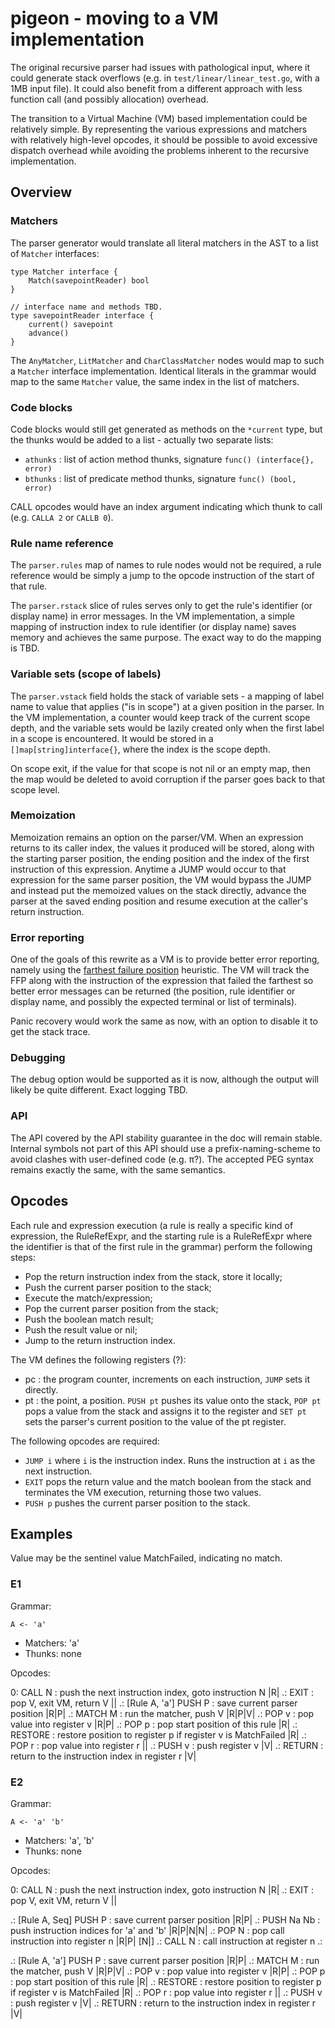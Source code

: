 # pigeon - moving to a VM implementation

The original recursive parser had issues with pathological input, where it could generate stack overflows (e.g. in `test/linear/linear_test.go`, with a 1MB input file). It could also benefit from a different approach with less function call (and possibly allocation) overhead.

The transition to a Virtual Machine (VM) based implementation could be relatively simple. By representing the various expressions and matchers with relatively high-level opcodes, it should be possible to avoid excessive dispatch overhead while avoiding the problems inherent to the recursive implementation.

## Overview

### Matchers

The parser generator would translate all literal matchers in the AST to a list of `Matcher` interfaces:

```
type Matcher interface {
    Match(savepointReader) bool
}

// interface name and methods TBD.
type savepointReader interface {
    current() savepoint
    advance()
}
```

The `AnyMatcher`, `LitMatcher` and `CharClassMatcher` nodes would map to such a `Matcher` interface implementation. Identical literals in the grammar would map to the same `Matcher` value, the same index in the list of matchers.

### Code blocks

Code blocks would still get generated as methods on the `*current` type, but the thunks would be added to a list - actually two separate lists:

* `athunks` : list of action method thunks, signature `func() (interface{}, error)`
* `bthunks` : list of predicate method thunks, signature `func() (bool, error)`

CALL opcodes would have an index argument indicating which thunk to call (e.g. `CALLA 2` or `CALLB 0`).

### Rule name reference

The `parser.rules` map of names to rule nodes would not be required, a rule reference would be simply a jump to the opcode instruction of the start of that rule.

The `parser.rstack` slice of rules serves only to get the rule's identifier (or display name) in error messages. In the VM implementation, a simple mapping of instruction index to rule identifier (or display name) saves memory and achieves the same purpose. The exact way to do the mapping is TBD.

### Variable sets (scope of labels)

The `parser.vstack` field holds the stack of variable sets - a mapping of label name to value that applies ("is in scope") at a given position in the parser. In the VM implementation, a counter would keep track of the current scope depth, and the variable sets would be lazily created only when the first label in a scope is encountered. It would be stored in a `[]map[string]interface{}`, where the index is the scope depth.

On scope exit, if the value for that scope is not nil or an empty map, then the map would be deleted to avoid corruption if the parser goes back to that scope level.

### Memoization

Memoization remains an option on the parser/VM. When an expression returns to its caller index, the values it produced will be stored, along with the starting parser position, the ending position and the index of the first instruction of this expression. Anytime a JUMP would occur to that expression for the same parser position, the VM would bypass the JUMP and instead put the memoized values on the stack directly, advance the parser at the saved ending position and resume execution at the caller's return instruction.

### Error reporting

One of the goals of this rewrite as a VM is to provide better error reporting, namely using the [farthest failure position][ffp] heuristic. The VM will track the FFP along with the instruction of the expression that failed the farthest so better error messages can be returned (the position, rule identifier or display name, and possibly the expected terminal or list of terminals).

Panic recovery would work the same as now, with an option to disable it to get the stack trace.

### Debugging

The debug option would be supported as it is now, although the output will likely be quite different. Exact logging TBD.

### API

The API covered by the API stability guarantee in the doc will remain stable. Internal symbols not part of this API should use a prefix-naming-scheme to avoid clashes with user-defined code (e.g. π?). The accepted PEG syntax remains exactly the same, with the same semantics.

## Opcodes

Each rule and expression execution (a rule is really a specific kind of expression, the RuleRefExpr, and the starting rule is a RuleRefExpr where the identifier is that of the first rule in the grammar) perform the following steps:

* Pop the return instruction index from the stack, store it locally;
* Push the current parser position to the stack;
* Execute the match/expression;
* Pop the current parser position from the stack;
* Push the boolean match result;
* Push the result value or nil;
* Jump to the return instruction index.

The VM defines the following registers (?):

* pc : the program counter, increments on each instruction, `JUMP` sets it directly.
* pt : the point, a position. `PUSH pt` pushes its value onto the stack, `POP pt` pops a value from the stack and assigns it to the register and `SET pt` sets the parser's current position to the value of the pt register.

The following opcodes are required:

* `JUMP i` where `i` is the instruction index. Runs the instruction at `i` as the next instruction.
* `EXIT` pops the return value and the match boolean from the stack and terminates the VM execution, returning those two values.
* `PUSH p` pushes the current parser position to the stack.


## Examples

Value may be the sentinel value MatchFailed, indicating no match.

### E1

Grammar:

```
A <- 'a'
```

* Matchers: 'a'
* Thunks: none

Opcodes:

0: CALL N : push the next instruction index, goto instruction N |R|
.: EXIT : pop V, exit VM, return V ||
.: [Rule A, 'a'] PUSH P : save current parser position |R|P|
.:               MATCH M : run the matcher, push V |R|P|V|
.:               POP v : pop value into register v |R|P|
.:               POP p : pop start position of this rule |R|
.:               RESTORE : restore position to register p if register v is MatchFailed |R|
.:               POP r : pop value into register r ||
.:               PUSH v : push register v |V|
.:               RETURN : return to the instruction index in register r |V|

### E2

Grammar:

```
A <- 'a' 'b'
```

* Matchers: 'a', 'b'
* Thunks: none

Opcodes:

0: CALL N : push the next instruction index, goto instruction N |R|
.: EXIT : pop V, exit VM, return V ||

.: [Rule A, Seq] PUSH P : save current parser position |R|P|
.:               PUSH Na Nb : push instruction indices for 'a' and 'b' |R|P|N|N|
.:               POP N : pop call instruction into register n |R|P| [N|]
.:               CALL N : call instruction at register n
.:               

.: [Rule A, 'a'] PUSH P : save current parser position |R|P|
.:               MATCH M : run the matcher, push V |R|P|V|
.:               POP v : pop value into register v |R|P|
.:               POP p : pop start position of this rule |R|
.:               RESTORE : restore position to register p if register v is MatchFailed |R|
.:               POP r : pop value into register r ||
.:               PUSH v : push register v |V|
.:               RETURN : return to the instruction index in register r |V|

[ffp]: http://arxiv.org/abs/1405.6646

